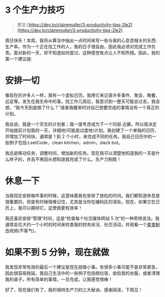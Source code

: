# 3 个生产力技巧

> 原文:[https://dev.to/clairemuller/3-productivity-tips-2le2](https://dev.to/clairemuller/3-productivity-tips-2le2)

周日快乐！本周，我将从算法中抽出一点时间来写一些与我的心息息相关的东西:生产率。作为一个正在找工作的人，我的日子很自由，因此我必须对完成工作负责。面对新的一天，却不知道如何度过，这种感觉有点让人不知所措。因此，我的第一个建议是:

# [](#schedule-everything)安排一切

像现在的许多人一样，我有一个虚拟日历。我用它来记录许多事件、聚会、晚餐、远足等。发生在我生命中的事。找工作几周后，我意识到一整天可能会过去，我会想，“我今天到底做了什么？”或者我醒来时对自己想要完成的事情没有一个真正的计划。

我会说，我是一个天生的计划者；我一度考虑成为下一个玛丽·近藤。所以我决定开始提前计划我的一天，详细地(可能是过度地)计划。我创建了一个单独的日历，并增加了时间块，通常是 1 到 2 个小时，来完成不同的任务。我自己日历中的一些例子包括:LeetCode，clean kitchen，admin，slack bot。

我总是移动任务，调整时间，增加新的任务。现在我可以清楚地知道我的一天是什么样子的，并且不再回头想知道我完成了什么。生产力制胜！

# [](#take-breaks)休息一下

当我现在安排每件事的时候，这意味着我也安排了放松的时间。我们都知道休息是很重要的，但是有时候很难记住，尤其是当你在编码区的深处。现在，如果它在日历上，我可以期待它，这使我更有效率！

我还喜欢安排“管理”时间，这是“检查每个社交媒体网站 5 次”的一种奇特说法。我通常会花大约一个小时的时间来检查我的财务状况、社交活动，并观看一个[美食制作](https://www.youtube.com/playlist?list=PLKtIunYVkv_RwB_yx1SZrZC-ddhxyXanh)视频(不客气)。

# 如果不到 5 分钟，现在就做

我发现非常有效的最后一个建议是现在就做小事。有很多小事可能不是非常紧急，因此很容易拖延。我自己生活中的一些例子包括倒垃圾，收拾我的衣服，或者清理我的桌子。所有简单的事情，一旦完成，让我感觉很棒！

好了，现在我们有了，我的保持生产力的三大秘诀。感谢阅读，下周见！